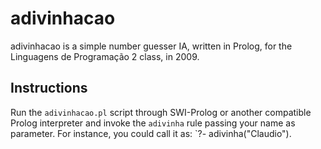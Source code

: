 adivinhacao
===========

adivinhacao is a simple number guesser IA, written in Prolog, for the Linguagens de Programação 2 class, in 2009.

Instructions
------------

Run the `adivinhacao.pl` script through SWI-Prolog or another compatible Prolog interpreter and invoke the `adivinha` rule passing your name as parameter. For instance, you could call it as:
`?- adivinha("Claudio").

